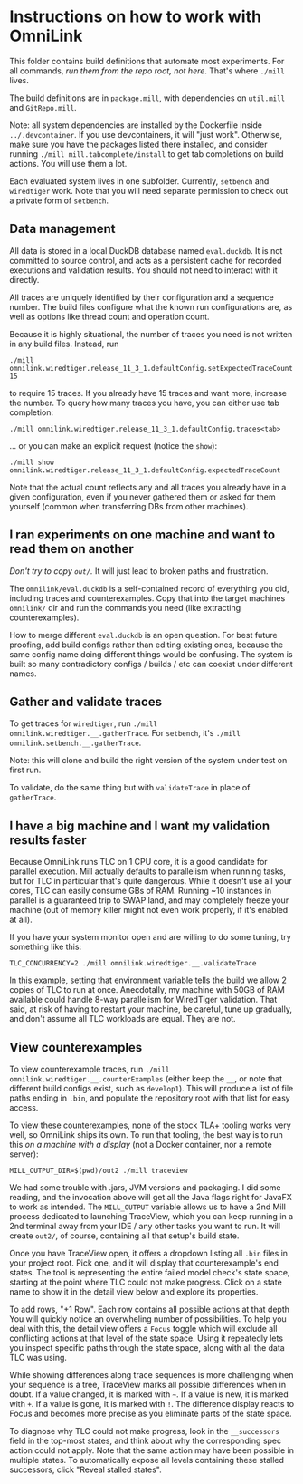 # Instructions on how to work with OmniLink

This folder contains build definitions that automate most experiments.
For all commands, _run them from the repo root, not here_.
That's where `./mill` lives.

The build definitions are in `package.mill`, with dependencies on `util.mill` and `GitRepo.mill`.

Note: all system dependencies are installed by the Dockerfile inside `../.devcontainer`.
If you use devcontainers, it will "just work".
Otherwise, make sure you have the packages listed there installed, and consider running `./mill mill.tabcomplete/install` to get tab completions on build actions.
You will use them a lot.

Each evaluated system lives in one subfolder.
Currently, `setbench` and `wiredtiger` work.
Note that you will need separate permission to check out a private form of `setbench`.

## Data management

All data is stored in a local DuckDB database named `eval.duckdb`.
It is not committed to source control, and acts as a persistent cache for recorded executions and validation results.
You should not need to interact with it directly.

All traces are uniquely identified by their configuration and a sequence number.
The build files configure what the known run configurations are, as well as options like thread count and operation count.

Because it is highly situational, the number of traces you need is not written in any build files.
Instead, run
```
./mill omnilink.wiredtiger.release_11_3_1.defaultConfig.setExpectedTraceCount 15
```
to require 15 traces.
If you already have 15 traces and want more, increase the number.
To query how many traces you have, you can either use tab completion:
```
./mill omnilink.wiredtiger.release_11_3_1.defaultConfig.traces<tab>
```
... or you can make an explicit request (notice the `show`):
```
./mill show omnilink.wiredtiger.release_11_3_1.defaultConfig.expectedTraceCount
```
Note that the actual count reflects any and all traces you already have in a given configuration, even if you never gathered them or asked for them yourself (common when transferring DBs from other machines).

## I ran experiments on one machine and want to read them on another

*Don't try to copy `out/`.*
It will just lead to broken paths and frustration.

The `omnilink/eval.duckdb` is a self-contained record of everything you did, including traces and counterexamples.
Copy that into the target machines `omnilink/` dir and run the commands you need (like extracting counterexamples).

How to merge different `eval.duckdb` is an open question.
For best future proofing, add build configs rather than editing existing ones, because the same config name doing different things would be confusing.
The system is built so many contradictory configs / builds / etc can coexist under different names.

## Gather and validate traces

To get traces for `wiredtiger`, run `./mill omnilink.wiredtiger.__.gatherTrace`.
For `setbench`, it's `./mill omnilink.setbench.__.gatherTrace`.

Note: this will clone and build the right version of the system under test on first run.

To validate, do the same thing but with `validateTrace` in place of `gatherTrace`.

## I have a big machine and I want my validation results faster

Because OmniLink runs TLC on 1 CPU core, it is a good candidate for parallel execution.
Mill actually defaults to parallelism when running tasks, but for TLC in particular that's quite dangerous.
While it doesn't use all your cores, TLC can easily consume GBs of RAM.
Running ~10 instances in parallel is a guaranteed trip to SWAP land, and may completely freeze your machine (out of memory killer might not even work properly, if it's enabled at all).

If you have your system monitor open and are willing to do some tuning, try something like this:
```
TLC_CONCURRENCY=2 ./mill omnilink.wiredtiger.__.validateTrace
```
In this example, setting that environment variable tells the build we allow 2 copies of TLC to run at once.
Anecdotally, my machine with 50GB of RAM available could handle 8-way parallelism for WiredTiger validation.
That said, at risk of having to restart your machine, be careful, tune up gradually, and don't assume all TLC workloads are equal.
They are not.

## View counterexamples

To view counterexample traces, run `./mill omnilink.wiredtiger.__.counterExamples` (either keep the `__`, or note that different build configs exist, such as `develop1`).
This will produce a list of file paths ending in `.bin`, and populate the repository root with that list for easy access.

To view these counterexamples, none of the stock TLA+ tooling works very well, so OmniLink ships its own.
To run that tooling, the best way is to run this _on a machine with a display_ (not a Docker container, nor a remote server):
```
MILL_OUTPUT_DIR=$(pwd)/out2 ./mill traceview
```

We had some trouble with .jars, JVM versions and packaging.
I did some reading, and the invocation above will get all the Java flags right for JavaFX to work as intended.
The `MILL_OUTPUT` variable allows us to have a 2nd Mill process dedicated to launching TraceView, which you can keep running in a 2nd terminal away from your IDE / any other tasks you want to run.
It will create `out2/`, of course, containing all that setup's build state.

Once you have TraceView open, it offers a dropdown listing all `.bin` files in your project root.
Pick one, and it will display that counterexample's end states.
The tool is representing the entire failed model check's state space, starting at the point where TLC could not make progress.
Click on a state name to show it in the detail view below and explore its properties.

To add rows, "+1 Row".
Each row contains all possible actions at that depth
You will quickly notice an overwheling number of possibilities.
To help you deal with this, the detail view offers a `Focus` toggle which will exclude all conflicting actions at that level of the state space.
Using it repeatedly lets you inspect specific paths through the state space, along with all the data TLC was using.

While showing differences along trace sequences is more challenging when your sequence is a tree, TraceView marks all possible differences when in doubt.
If a value changed, it is marked with `~`.
If a value is new, it is marked with `+`.
If a value is gone, it is marked with `!`.
The difference display reacts to Focus and becomes more precise as you eliminate parts of the state space.

To diagnose why TLC could not make progress, look in the `__successors` field in the top-most states, and think about why the corresponding spec action could not apply.
Note that the same action may have been possible in multiple states.
To automatically expose all levels containing these stalled successors, click "Reveal stalled states".
